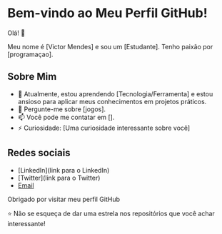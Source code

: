 # Bem-vindo ao Meu Perfil GitHub!

Olá! 👋

Meu nome é [Victor Mendes] e sou um [Estudante]. Tenho paixão por [programaçao].

## Sobre Mim

- 🌱 Atualmente, estou aprendendo [Tecnologia/Ferramenta] e estou ansioso para aplicar meus conhecimentos em projetos práticos.
- 💬 Pergunte-me sobre [jogos].
- 📫 Você pode me contatar em [].
- ⚡ Curiosidade: [Uma curiosidade interessante sobre você]

## Redes sociais

- [LinkedIn](link para o LinkedIn)
- [Twitter](link para o Twitter)
- [Email](victormendesumbilino-email@example.com)

Obrigado por visitar meu perfil GitHub

⭐️ Não se esqueça de dar uma estrela nos repositórios que você achar interessante!
